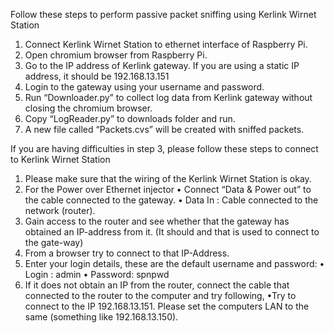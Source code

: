 Follow these steps to perform passive packet sniffing using Kerlink Wirnet Station

1.	Connect Kerlink Wirnet Station to ethernet interface of Raspberry Pi.
2.	Open chromium browser from Raspberry Pi.
3.	Go to the IP address of Kerlink gateway.
		If you are using a static IP address, it should be 192.168.13.151
4.	Login to the gateway using your username and password.
5.	Run “Downloader.py” to collect log data from Kerlink gateway without closing the chromium browser.
6.	Copy “LogReader.py” to downloads folder and run.
7.	A new file called “Packets.cvs” will be created with sniffed packets.

If you are having difficulties in step 3, please follow these steps to connect to Kerlink Wirnet Station

1.	Please make sure that the wiring of the  Kerlink Wirnet Station is okay.
2.	For the Power over Ethernet injector 
	•	Connect “Data & Power out”   to the cable connected to the gateway.
	•	Data In : Cable connected to the network (router).
3.	Gain access to the router and see whether that the gateway has obtained an IP-address from it. (It should and that is used to connect to the gate-way)
4.	From a browser try to connect to that IP-Address.
5.	Enter your login details, these are the default username and password: 
	•	Login : admin
	•	Password: spnpwd
6.	If it does not obtain an IP from the router, connect the cable that connected to the router to the computer and try following,
	•Try to connect to the IP 192.168.13.151. Please set the computers LAN to the same (something like 192.168.13.150).
